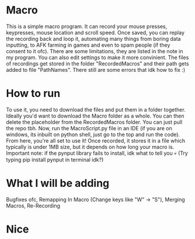 # Macro
This is a simple macro program. It can record your mouse presses, keypresses, mouse location and scroll speed. 
Once saved, you can replay the recording back and loop it, automating many things from boring data inputting, to AFK farming in games and even to spam people (if they consent to it ofc). There are some limitations, they are listed in the note in my program. You can also edit settings to make it more convinient. The files of recordings get stored in the folder "RecordedMacros" and their path gets added to file "PathNames". There still are some errors that idk how to fix :)
# How to run
To use it, you need to download the files and put them in a folder together. Ideally you'd want to download the Macro folder as a whole. You can then delete the placeholder from the RecordedMacros folder. You can just pull the repo tbh. Now, run the MacroScript.py file in an IDE (if you are on windows, its inbuilt on python shell, just go to the top and run the code). From here, you're all set to use it!
Once recorded, it stores it in a file which typically is under 1MB size, but it depends on how long your macro is. 
Important note: if the pynput library fails to install, idk what to tell you 💀 (Try typing pip install pynput in terminal idk?)
# What I will be adding
Bugfixes ofc,
Remapping In Macro (Change keys like "W" -> "S"),
Merging Macros,
Re-Recording
# Nice
